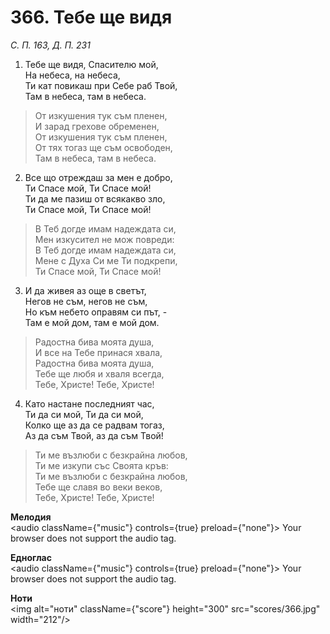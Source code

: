 # 366. Тебе ще видя  

*С. П. 163, Д. П. 231*  

1. Тебе ще видя, Спасителю мой,  
На небеса, на небеса,  
Ти кат повикаш при Себе раб Твой,  
Там в небеса, там в небеса.  

> От изкушения тук съм пленен,  
> И зарад грехове обременен,  
> От изкушения тук съм пленен,  
> От тях тогаз ще съм освободен,  
> Там в небеса, там в небеса.  

2. Все що отреждаш за мен е добро,  
Ти Спасе мой, Ти Спасе мой!  
Ти да ме пазиш от всякакво зло,  
Ти Спасе мой, Ти Спасе мой!  

> В Теб догде имам надеждата си,  
> Мен изкусител не мож повреди:  
> В Теб догде имам надеждата си,  
> Мене с Духа Си ме Ти подкрепи,  
> Ти Спасе мой, Ти Спасе мой!  

3. И да живея аз още в светът,  
Негов не съм, негов не съм,  
Но към небето оправям си път, -  
Там е мой дом, там е мой дом.  

> Радостна бива моята душа,  
> И все на Тебе принася хвала,  
> Радостна бива моята душа,  
> Тебе ще любя и хваля всегда,  
> Тебе, Христе! Тебе, Христе!  

4. Като настане последният час,  
Ти да си мой, Ти да си мой,  
Колко ще аз да се радвам тогаз,  
Аз да съм Твой, аз да съм Твой!  

> Ти ме възлюби с безкрайна любов,  
> Ти ме изкупи със Своята кръв:  
> Ти ме възлюби с безкрайна любов,  
> Тебе ще славя во веки веков,  
> Тебе, Христе! Тебе, Христе!  

__Мелодия__  
<audio className={"music"} controls={true} preload={"none"}><source src="mp3/366.mp3" type="audio/mpeg"/>
Your browser does not support the audio tag.
</audio>  

__Едноглас__  
<audio className={"music"} controls={true} preload={"none"}><source src="transp/366.mp3" type="audio/mpeg"/>
Your browser does not support the audio tag.
</audio>  

__Ноти__  
<img alt="ноти" className={"score"} height="300" src="scores/366.jpg" width="212"/>
